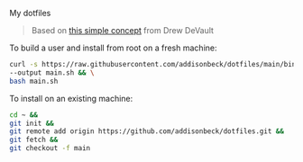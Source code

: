 My dotfiles

> Based on [this simple concept](https://drewdevault.com/2019/12/30/dotfiles.html) from Drew DeVault

To build a user and install from root on a fresh machine:

```bash
curl -s https://raw.githubusercontent.com/addisonbeck/dotfiles/main/bin/provision-machine \
--output main.sh && \
bash main.sh
```

To install on an existing machine:

```bash
cd ~ &&
git init &&
git remote add origin https://github.com/addisonbeck/dotfiles.git &&
git fetch &&
git checkout -f main

```
